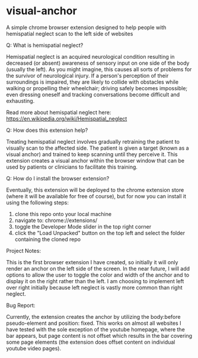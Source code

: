 # visual-anchor

A simple chrome browser extension designed to help people with hemispatial neglect scan to the left side of websites


Q: What is hemispatial neglect?

Hemispatial neglect is an acquired neurological condition resulting in decreased (or absent)
awareness of sensory input on one side of the body (usually the left). As you might imagine,
this causes all sorts of problems for the survivor of neurological injury. If a person's
perception of their surroundings is impaired, they are likely to collide with obstacles
while walking or propelling their wheelchair; driving safely becomes impossible; even
dressing oneself and tracking conversations become difficult and exhausting.

Read more about hemispatial neglect here: https://en.wikipedia.org/wiki/Hemispatial_neglect


Q: How does this extension help?

Treating hemispatial neglect involves gradually retraining the patient to visually scan to
the affected side. The patient is given a target (known as a visual anchor) and trained to
keep scanning until they perceive it. This extension creates a visual anchor within the
browser window that can be used by patients or clinicians to facilitate this training.


Q: How do I install the browser extension?

Eventually, this extension will be deployed to the chrome extension store (where it will be
available for free of course), but for now you can install it using the following steps:

1) clone this repo onto your local machine
2) navigate to: chrome://extensions/
3) toggle the Developer Mode slider in the top right corner
4) click the "Load Unpacked" button on the top left and select the folder containing the cloned repo


Project Notes:

This is the first browser extension I have created, so initially it will only render an anchor
on the left side of the screen. In the near future, I will add options to allow the user to toggle
the color and width of the anchor and to display it on the right rather than the left. I am
choosing to implement left over right initially because left neglect is vastly more common than
right neglect.


Bug Report:

Currently, the extension creates the anchor by utilizing the body:before pseudo-element and
position: fixed. This works on almost all websites I have tested with the sole exception of the
youtube homepage, where the bar appears, but page content is not offset which results in the bar
covering some page elements (the extension does offset content on individual youtube video pages).
